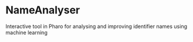 # NameAnalyser
Interactive tool in Pharo for analysing and improving identifier names using machine learning
